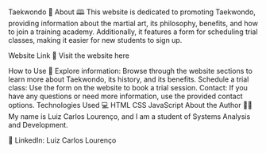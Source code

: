 Taekwondo 🥋
About 🕮
This website is dedicated to promoting Taekwondo, providing information about the martial art, its philosophy, benefits, and how to join a training academy. Additionally, it features a form for scheduling trial classes, making it easier for new students to sign up.

Website Link 🔗
Visit the website here

How to Use 🤔
Explore information: Browse through the website sections to learn more about Taekwondo, its history, and its benefits.
Schedule a trial class: Use the form on the website to book a trial session.
Contact: If you have any questions or need more information, use the provided contact options.
Technologies Used 💻
HTML
CSS
JavaScript
About the Author 🧑‍💻
My name is Luiz Carlos Lourenço, and I am a student of Systems Analysis and Development.

👤 LinkedIn: Luiz Carlos Lourenço

